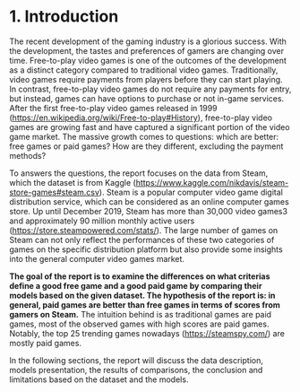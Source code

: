 # 1. Introduction
The recent development of the gaming industry is a glorious success. With the development, the tastes and preferences of gamers are changing over time. Free-to-play video games is one of the outcomes of the development as a distinct category compared to traditional video games. Traditionally, video games require payments from players before they can start playing. In contrast, free-to-play video games do not require any payments for entry, but instead, games can have options to purchase or not in-game services. After the first free-to-play video games released in 1999 (https://en.wikipedia.org/wiki/Free-to-play#History), free-to-play video games are growing fast and have captured a significant portion of the video game market. The massive growth comes to questions: which are better: free games or paid games? How are they different, excluding the payment methods?

To answers the questions, the report focuses on the data from Steam, which the dataset is from Kaggle (https://www.kaggle.com/nikdavis/steam-store-games#steam.csv). Steam is a popular computer video game digital distribution service, which can be considered as an online computer games store. Up until December 2019, Steam has more than 30,000 video games3 and approximately 90 million monthly active users (https://store.steampowered.com/stats/). The large number of games on Steam can not only reflect the performances of these two categories of games on the specific distribution platform but also provide some insights into the general computer video games market. 

**The goal of the report is to examine the differences on what criterias define a good free game and a good paid game by comparing their models based on the given dataset. The hypothesis of the report is: in general, paid games are better than free games in terms of scores from gamers on Steam.** The intuition behind is as traditional games are paid games, most of the observed games with high scores are paid games. Notably, the top 25 trending games nowadays (https://steamspy.com/) are mostly paid games.

In the following sections, the report will discuss the data description, models presentation, the results of comparisons, the conclusion and limitations based on the dataset and the models.


